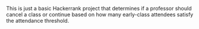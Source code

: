 This is just a basic Hackerrank project that determines if a professor should cancel a class or continue based on how many early-class attendees satisfy the attendance threshold.

